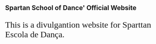 <h2>Spartan School of Dance' Official Website</h2>
<p style="position: justify; font-family: Times New Roman; font-size: 28px;">This is a divulgantion website for Sparttan Escola de Dança.</p>
